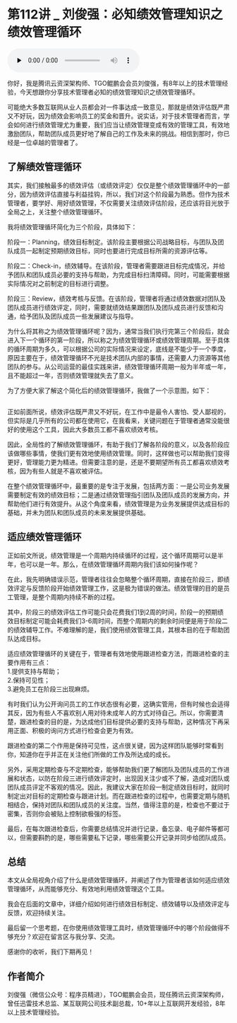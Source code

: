 # 第112讲 _ 刘俊强：必知绩效管理知识之绩效管理循环

<audio id="audio" title="第112讲 | 刘俊强：必知绩效管理知识之绩效管理循环" controls="" preload="none"><source id="mp3" src="https://static001.geekbang.org/resource/audio/de/7a/de9ead54e27854a7f6a042987986c47a.mp3"></audio>

你好，我是腾讯云资深架构师、TGO鲲鹏会会员刘俊强，有8年以上的技术管理经验，今天想跟你分享技术管理者必知的绩效管理知识之绩效管理循环。

可能绝大多数互联网从业人员都会对一件事达成一致意见，那就是绩效评估既严肃又不好玩，因为绩效会影响员工的奖金和晋升。说实话，对于技术管理者而言，学会如何进行绩效管理尤为重要，我们应当让绩效管理变成有效的管理工具，有效地激励团队，帮助团队成员更好地了解自己的工作及未来的挑战。相信到那时，你已经是一位卓越的管理者了。

## 了解绩效管理循环

其实，我们接触最多的绩效评估（或绩效评定）仅仅是整个绩效管理循环中的一部分，因为绩效评估直接与利益挂钩，所以，我们对这个阶段最为熟悉。但作为技术管理者，要学好、用好绩效管理，不仅需要关注绩效评估阶段，还应该将目光放于全局之上，关注整个绩效管理循环。

我将绩效管理循环简化为三个阶段，具体如下：

阶段一：Planning，绩效目标制定。该阶段主要根据公司战略目标，与团队及团队成员一起制定预期绩效目标，同时也要进行完成目标所需的资源评估等。

阶段二：Check-in，绩效辅导。在该阶段，管理者需要跟进目标完成情况，并给予团队和团队成员必要的支持与帮助，为完成目标扫清障碍。同时，可能需要根据实际情况对之前制定的目标进行调整。

阶段三：Review，绩效考核与反馈。在该阶段，管理者将通过绩效数据对团队及团队成员进行绩效评定，同时，需要就绩效结果跟团队及团队成员进行反馈和沟通，给予团队及团队成员一些发展建议与指导。

为什么将其称之为绩效管理循环呢？因为，通常当我们执行完第三个阶段后，就会进入下一个循环的第一阶段，所以称之为绩效管理循环或绩效管理周期。至于具体的循环周期为多久，可以根据公司的实际情况来设定，底线是不能少于一个季度，原因主要在于，绩效管理循环不光是技术团队内部的事情，还需要人力资源等其他团队的参与。从公司运营的最佳实践来讲，绩效管理循环周期一般为半年或一年，且不能超过一年，否则绩效管理就失去了意义。

为了方便大家了解这个简化后的绩效管理循环，我做了一个示意图，如下：

<img src="https://static001.geekbang.org/resource/image/a9/88/a965a737d702bc6bd370c88165ae7088.png" alt="">

正如前面所说，绩效评估既严肃又不好玩，在工作中是最令人害怕、受人鄙视的，但实际是几乎所有的公司都在使用它，在我看来，关键问题在于管理者通常没能很好的使用这个工具，因此大多数员工都不喜欢绩效考核。

因此，全局性的了解绩效管理循环，有助于我们了解各阶段的意义，以及各阶段应该做哪些事情，使我们更有效地使用绩效管理。同时，这样做也可以帮助我们变得更好，管理能力更为精进。但需要注意的是，还是不要期望所有员工都喜欢绩效考核，因为有些人就是不喜欢被评估。

在整个绩效管理循环中，最重要的是专注于发展，包括两方面：一是公司业务发展需要制定有效的绩效目标；二是通过绩效管理指引团队及团队成员的发展方向，并帮助他们进行有效提升。从这个角度来看，绩效管理是为业务发展提供达成目标的基础，并未为团队和团队成员的未来发展提供基础。

## 适应绩效管理循环

正如前文所说，绩效管理是一个周期内持续循环的过程，这个循环周期可以是半年，也可以是一年。那么，在绩效管理循环周期内我们该如何操作呢？

在此，我先明确错误示范，管理者往往会忽略整个循环周期，直接在阶段三，即绩效评定与反馈阶段开始绩效管理工作，这是极为错误的做法。绩效管理的目的是员工管理，是整个周期内持续不断的过程。

其中，阶段三的绩效评估工作可能只会花费我们1到2周的时间，阶段一的预期绩效目标制定可能会耗费我们3-6周时间，而整个周期内的剩余时间便是用于阶段二的绩效辅导工作。不难理解的是，我们使用绩效管理工具，其根本目的在于帮助团队达成目标。

适应绩效管理循环的关键在于，管理者有效地使用跟进检查方法，而跟进检查的主要作用有三点：<br>
1.提供支持与帮助；<br>
2.保持可见性；<br>
3.避免员工在阶段三出现麻烦。

有时我们认为公开询问员工的工作状态很有必要，这确实管用，但有时候也会适得其反，因为有些人不喜欢别人用对待未成年人的方式对待自己。所以，你需要清楚，跟进检查的目的是，为达成他们目标提供必要的支持与帮助，这种情况下再采用正面、积极的询问方式进行检查会更为有效。

跟进检查的第二个作用是保持可见性，这点很关键，因为这样团队能够时常看到你，知道你在乎并正在关注他们所做的工作及所达成的成长。

另外，采用定期检查与不定期检查，能够帮助我们更了解团队及团队成员的工作进展和状态，以防在阶段三进行绩效评定时，出现因关注少或不了解，造成对团队或团队成员评定不客观的情况。因此，我建议大家在阶段一制定绩效目标时，就同时制定出对目标的定期检查与跟进计划。而在跟进检查的过程中，也需要定期与随机相结合，保持对团队和团队成员的关注度。当然，值得注意的是，检查也不要过于密集，否则你会被贴上控制欲极强的标签。

最后，在每次跟进检查后，你需要总结情况并进行记录，备忘录、电子邮件等都可以，但需要斟酌的是，哪些需要私下记录，哪些需要公开记录并同步给团队成员。

## 总结

本文从全局视角介绍了什么是绩效管理循环，并阐述了作为管理者该如何适应绩效管理循环，从而能够充分、有效地利用绩效管理这个工具。

我会在后面的文章中，详细介绍如何进行绩效目标制定、绩效辅导以及绩效评定与反馈，欢迎持续关注。

最后留一个思考题，在你使用绩效管理工具时，绩效管理循环中的哪个阶段做得不够充分？欢迎在留言区与我分享、交流。

感谢你的收听，我们下期再见！

## 作者简介

刘俊强（微信公众号：程序员精进），TGO鲲鹏会会员，现任腾讯云资深架构师，曾任迅雷技术总监、某互联网公司技术副总裁，10+年以上互联网开发经验，8年以上技术管理经验。


